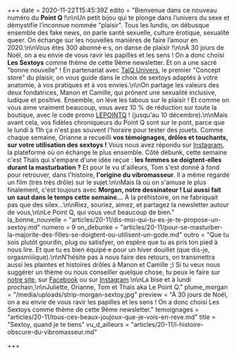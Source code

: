 +++
date = 2020-11-22T15:45:39Z
edito = "Bienvenue dans ce nouveau numéro du **Point Q** !\n\nUn petit bijou qui te plonge dans l’univers du sexe et démystifie l’inconnue nommée \"plaisir\". Tous les lundis, on débusque ensemble des fake news, on parle santé sexuelle, culture érotique, sexualité queer. On échange sur les nouvelles manières de faire l’amour en 2020.\n\nVous êtes 300 abonné·e·s, on danse de plaisir !\n\nÀ 30 jours de Noël, on a eu envie de vous ravir les papilles et les sens ! On a donc choisi **Les Sextoys** comme thème de cette 9ème newsletter. Et on a une sacré \"bonne nouvelle\" ! En partenariat avec [TalQ Univers](https://talq-univers.com), le premier \"Concept store\" du plaisir, on vous guide dans le choix de sextoys adaptés à votre anatomie, à vos pratiques et à vos envies.\n\nOn partage les valeurs des deux fondatrices, Manon et Camille, qui prônent une sexualité inclusive, ludique et positive. Ensemble, on lève les tabous sur le plaisir ! Et comme on vous aime vraiment beaucoup, vous avez 10 % de réduction sur toute la boutique, avec le code promo [LEPOINTQ](https://talq-univers.com/discount/LEPOINTQ) ! (jusqu'au 10 décembre).\n\nMais avant cela, vos fidèles chroniqueurs du Point Q sont sur le pont, parce que le lundi à 11h ça n'est pas souvent l'horaire pour tester des jouets. Comme chaque semaine, Orianne a recueilli **vos témoignages, drôles et touchants, sur votre utilisation des sextoys !** Vous nous avez répondu sur [Instagram](https://www.instagram.com/lepoint.q/), la plateforme où on échange le plus ensemble. Côté débunk, cette semaine c'est Thaïs qui s'empare d'une idée reçue : **les femmes se doigtent-elles durant la masturbation ?** Et pour le vu d'ailleurs, Tom s'est donné à fond pour retrouver, dans l'histoire, **l'origine du vibromasseur**. Il a même regardé un film (très très drôle) sur le sujet.\n\nMais là où on s'amuse le plus finalement, c'est toujours avec **Morgan, notre dessinateur ! Lui aussi fait un saut dans le temps cette semaine...** À la préhistoire, on ne fabriquait pas que des silex...\n\nRiez, souriez, aimez, et partagez la newsletter autour de vous,\n\nLe Point Q, qui vous veut beaucoup de bien."
la_bonne_nouvelle = "articles/20-11/dis-moi-qui-tu-es-je-te-propose-un-sextoy.md"
numero = 9
on_debunke = "articles/20-11/pour-se-masturber-la-majorite-des-filles-se-doigtent-ou-utilisent-un-gode.md"
outro = "Que tu sois plutôt gourdin, plug ou satisfyer, on espère que tu as pris ton pied à nous lire. Et que tu es bien équipé·e pour un hiver douillet (que dis-je, orgasmiiiique).\n\nN'hésite pas à nous faire des retours, on transmettra aussi les plaintes et histoires drôles à Manon et Camille ;) Si tu veux nous suggérer un thème ou nous conseiller quelque chose, tu peux le faire sur [notre site](https://lepointq.com), sur [Facebook](https://www.facebook.com/lepointq.news/) ou sur [Instagram]().\n\nLa bise et à lundi prochain,\n\nJuliette, Orianne, Tom et Thaïs aka Le Point Q."
plume_morgan = "/media/uploads/strip-morgan-sextoy.jpg"
preview = "À 30 jours de Noël, on a eu envie de vous ravir les papilles et les sens ! On a donc choisi Les Sextoys comme thème de cette 9ème newsletter."
temoignages = "articles/20-11/tous-ces-beaux-joujoux-que-je-vois-en-reve.md"
title = "Sextoy, quand je te tiens"
vu_d_ailleurs = "articles/20-11/l-histoire-obscure-du-vibromasseur.md"

+++
